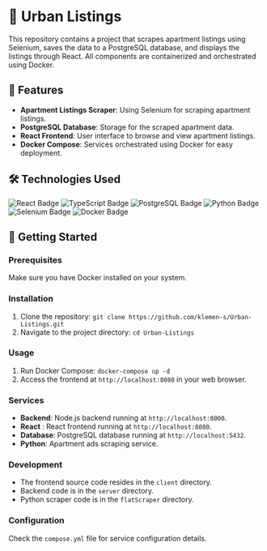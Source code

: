 # 🏢 Urban Listings

This repository contains a project that scrapes apartment listings using Selenium, saves the data to a PostgreSQL database, and displays the listings through React. All components are containerized and orchestrated using Docker.

## 🌟 Features

- **Apartment Listings Scraper**: Using Selenium for scraping apartment listings.
- **PostgreSQL Database**: Storage for the scraped apartment data.
- **React Frontend**: User interface to browse and view apartment listings.
- **Docker Compose**: Services orchestrated using Docker for easy deployment.

## 🛠️ Technologies Used

![React Badge](https://img.shields.io/badge/React-61DAFB?logo=react&logoColor=000&style=for-the-badge)
![TypeScript Badge](https://img.shields.io/badge/TypeScript-3178C6?logo=typescript&logoColor=fff&style=for-the-badge)
![PostgreSQL Badge](https://img.shields.io/badge/PostgreSQL-4169E1?logo=postgresql&logoColor=fff&style=for-the-badge)
![Python Badge](https://img.shields.io/badge/Python-3776AB?logo=python&logoColor=fff&style=for-the-badge)
![Selenium Badge](https://img.shields.io/badge/Selenium-43B02A?logo=selenium&logoColor=fff&style=for-the-badge)
![Docker Badge](https://img.shields.io/badge/Docker-2496ED?logo=docker&logoColor=fff&style=for-the-badge)

## 🚀 Getting Started

### Prerequisites

Make sure you have Docker installed on your system.

### Installation

1. Clone the repository: `git clone https://github.com/klemen-s/Urban-Listings.git`
2. Navigate to the project directory: `cd Urban-Listings`

### Usage

1. Run Docker Compose: `docker-compose up -d`
2. Access the frontend at `http://localhost:8080` in your web browser.

### Services

- **Backend**: Node.js backend running at `http://localhost:8000`.
- **React** : React frontend running at `http://localhost:8080`.
- **Database**: PostgreSQL database running at `http://localhost:5432`.
- **Python**: Apartment ads scraping service.

### Development

- The frontend source code resides in the `client` directory.
- Backend code is in the `server` directory.
- Python scraper code is in the `flatScraper` directory.

### Configuration

Check the `compose.yml` file for service configuration details.
